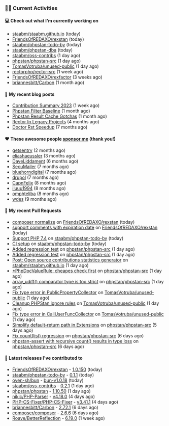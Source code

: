 ### 👨‍💻 Current Activities


#### 💻 Check out what I'm currently working on

- [staabm/staabm.github.io](https://github.com/staabm/staabm.github.io) (today)
- [FriendsOfREDAXO/rexstan](https://github.com/FriendsOfREDAXO/rexstan) (today)
- [staabm/phpstan-todo-by](https://github.com/staabm/phpstan-todo-by) (today)
- [staabm/phpstan-dba](https://github.com/staabm/phpstan-dba) (today)
- [staabm/oss-contribs](https://github.com/staabm/oss-contribs) (1 day ago)
- [phpstan/phpstan-src](https://github.com/phpstan/phpstan-src) (1 day ago)
- [TomasVotruba/unused-public](https://github.com/TomasVotruba/unused-public) (1 day ago)
- [rectorphp/rector-src](https://github.com/rectorphp/rector-src) (1 week ago)
- [FriendsOfREDAXO/rexfactor](https://github.com/FriendsOfREDAXO/rexfactor) (3 weeks ago)
- [briannesbitt/Carbon](https://github.com/briannesbitt/Carbon) (1 month ago)


#### 📜 My recent blog posts

- [Contribution Summary 2023](https://staabm.github.io/2023/12/07/contribution-summary-2023.html) (1 week ago)
- [Phpstan Filter Baseline](https://staabm.github.io/2023/10/30/phpstan-filter-baseline.html) (1 month ago)
- [Phpstan Result Cache Gotchas](https://staabm.github.io/2023/10/21/phpstan-result-cache-gotchas.html) (1 month ago)
- [Rector In Legacy Projects](https://staabm.github.io/2023/07/23/rector-in-legacy-projects.html) (4 months ago)
- [Doctor Rst Speedup](https://staabm.github.io/2023/05/18/doctor-rst-speedup.html) (7 months ago)


#### ❤️ These awesome people [sponsor me](https://github.com/sponsors/staabm) (thank you!)

- [getsentry](https://github.com/getsentry) (2 months ago)
- [eliashaeussler](https://github.com/eliashaeussler) (3 months ago)
- [DaveLiddament](https://github.com/DaveLiddament) (6 months ago)
- [SecuMailer](https://github.com/SecuMailer) (7 months ago)
- [bluehorndigital](https://github.com/bluehorndigital) (7 months ago)
- [drupol](https://github.com/drupol) (7 months ago)
- [CapnFelix](https://github.com/CapnFelix) (8 months ago)
- [iluuu1994](https://github.com/iluuu1994) (8 months ago)
- [omphteliba](https://github.com/omphteliba) (8 months ago)
- [wdes](https://github.com/wdes) (9 months ago)


#### 🔨 My recent Pull Requests

- [composer normalize](https://github.com/FriendsOfREDAXO/rexstan/pull/632) on [FriendsOfREDAXO/rexstan](https://github.com/FriendsOfREDAXO/rexstan) (today)
- [support comments with expiration date](https://github.com/FriendsOfREDAXO/rexstan/pull/631) on [FriendsOfREDAXO/rexstan](https://github.com/FriendsOfREDAXO/rexstan) (today)
- [Support PHP 7.4](https://github.com/staabm/phpstan-todo-by/pull/2) on [staabm/phpstan-todo-by](https://github.com/staabm/phpstan-todo-by) (today)
- [CI setup](https://github.com/staabm/phpstan-todo-by/pull/1) on [staabm/phpstan-todo-by](https://github.com/staabm/phpstan-todo-by) (today)
- [Added regression test](https://github.com/phpstan/phpstan-src/pull/2827) on [phpstan/phpstan-src](https://github.com/phpstan/phpstan-src) (1 day ago)
- [Added regression test](https://github.com/phpstan/phpstan-src/pull/2826) on [phpstan/phpstan-src](https://github.com/phpstan/phpstan-src) (1 day ago)
- [Post: Open source contributions statistics generator](https://github.com/staabm/staabm.github.io/pull/107) on [staabm/staabm.github.io](https://github.com/staabm/staabm.github.io) (1 day ago)
- [*PhpDocValueRule: cheapes check first](https://github.com/phpstan/phpstan-src/pull/2824) on [phpstan/phpstan-src](https://github.com/phpstan/phpstan-src) (1 day ago)
- [array_udiff() comparator type is too strict](https://github.com/phpstan/phpstan-src/pull/2822) on [phpstan/phpstan-src](https://github.com/phpstan/phpstan-src) (1 day ago)
- [Fix type error in PublicPropertyCollector](https://github.com/TomasVotruba/unused-public/pull/94) on [TomasVotruba/unused-public](https://github.com/TomasVotruba/unused-public) (1 day ago)
- [Cleanup PHPStan ignore rules](https://github.com/TomasVotruba/unused-public/pull/93) on [TomasVotruba/unused-public](https://github.com/TomasVotruba/unused-public) (1 day ago)
- [Fix type error in CallUserFuncCollector](https://github.com/TomasVotruba/unused-public/pull/92) on [TomasVotruba/unused-public](https://github.com/TomasVotruba/unused-public) (1 day ago)
- [Simplify default-return path in Extensions](https://github.com/phpstan/phpstan-src/pull/2816) on [phpstan/phpstan-src](https://github.com/phpstan/phpstan-src) (5 days ago)
- [Fix count(list) regression](https://github.com/phpstan/phpstan-src/pull/2813) on [phpstan/phpstan-src](https://github.com/phpstan/phpstan-src) (6 days ago)
- [phpstan-assert with recursive count() results in type loss](https://github.com/phpstan/phpstan-src/pull/2812) on [phpstan/phpstan-src](https://github.com/phpstan/phpstan-src) (6 days ago)


#### 🔭 Latest releases I've contributed to

- [FriendsOfREDAXO/rexstan](https://github.com/FriendsOfREDAXO/rexstan) - [1.0.150](https://github.com/FriendsOfREDAXO/rexstan/releases/tag/1.0.150) (today)
- [staabm/phpstan-todo-by](https://github.com/staabm/phpstan-todo-by) - [0.1.1](https://github.com/staabm/phpstan-todo-by/releases/tag/0.1.1) (today)
- [oven-sh/bun](https://github.com/oven-sh/bun) - [bun-v1.0.18](https://github.com/oven-sh/bun/releases/tag/bun-v1.0.18) (today)
- [staabm/oss-contribs](https://github.com/staabm/oss-contribs) - [0.2.1](https://github.com/staabm/oss-contribs/releases/tag/0.2.1) (1 day ago)
- [phpstan/phpstan](https://github.com/phpstan/phpstan) - [1.10.50](https://github.com/phpstan/phpstan/releases/tag/1.10.50) (1 day ago)
- [nikic/PHP-Parser](https://github.com/nikic/PHP-Parser) - [v4.18.0](https://github.com/nikic/PHP-Parser/releases/tag/v4.18.0) (4 days ago)
- [PHP-CS-Fixer/PHP-CS-Fixer](https://github.com/PHP-CS-Fixer/PHP-CS-Fixer) - [v3.41.1](https://github.com/PHP-CS-Fixer/PHP-CS-Fixer/releases/tag/v3.41.1) (4 days ago)
- [briannesbitt/Carbon](https://github.com/briannesbitt/Carbon) - [2.72.1](https://github.com/briannesbitt/Carbon/releases/tag/2.72.1) (6 days ago)
- [composer/composer](https://github.com/composer/composer) - [2.6.6](https://github.com/composer/composer/releases/tag/2.6.6) (6 days ago)
- [Roave/BetterReflection](https://github.com/Roave/BetterReflection) - [6.19.0](https://github.com/Roave/BetterReflection/releases/tag/6.19.0) (1 week ago)
